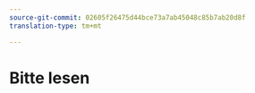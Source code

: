 ```yaml
---
source-git-commit: 02605f26475d44bce73a7ab45048c85b7ab20d8f
translation-type: tm+mt

---
```

# Bitte lesen
